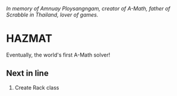 *In memory of Amnuay Ploysangngam, creator of A-Math, father of Scrabble in Thailand, lover of games.*

# HAZMAT

Eventually, the world's first A-Math solver!

## Next in line
1) Create Rack class

